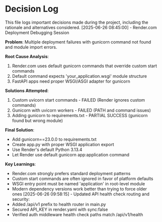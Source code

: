 # Decision Log

This file logs important decisions made during the project, including the rationale and alternatives considered.
[2025-06-26 08:45:00] - Render.com Deployment Debugging Session

**Problem**: Multiple deployment failures with gunicorn command not found and module import errors.

**Root Cause Analysis**: 
1. Render.com uses default gunicorn commands that override custom start commands
2. Default command expects 'your_application.wsgi' module structure
3. FastAPI apps need proper WSGI/ASGI adapter for gunicorn

**Solutions Attempted**:
1. Custom uvicorn start commands - FAILED (Render ignores custom commands)
2. Gunicorn with uvicorn workers - FAILED (PATH and command issues)
3. Adding gunicorn to requirements.txt - PARTIAL SUCCESS (gunicorn found but wrong module)

**Final Solution**: 
- Add gunicorn==23.0.0 to requirements.txt
- Create app.py with proper WSGI application export
- Use Render's default Python 3.13.4
- Let Render use default gunicorn app:application command

**Key Learnings**:
- Render.com strongly prefers standard deployment patterns
- Custom start commands are often ignored in favor of platform defaults
- WSGI entry point must be named 'application' in root-level module
- Modern dependency versions work better than trying to force older ones
[2025-06-26 09:58:15] - Updated API health check routing and security:
- Added /api/v1 prefix to health router in main.py
- Secured API_KEY in render.yaml with sync:false
- Verified auth middleware health check paths match /api/v1/health